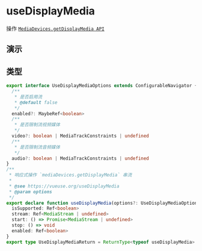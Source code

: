 # useDisplayMedia

操作 [`MediaDevices.getDisplayMedia API`](https://developer.mozilla.org/zh-CN/docs/Web/API/MediaDevices/getDisplayMedia)

## 演示

<demo src="./demo.vue" title="useDisplayMedia" desc=""></demo>


## 类型

```ts
export interface UseDisplayMediaOptions extends ConfigurableNavigator {
  /**
   * 是否启用流
   * @default false
   */
  enabled?: MaybeRef<boolean>
  /**
   * 是否限制流视频媒体
   */
  video?: boolean | MediaTrackConstraints | undefined
  /**
   * 是否限制流音频媒体
   */
  audio?: boolean | MediaTrackConstraints | undefined
}
/**
 * 响应式操作 `mediaDevices.getDisplayMedia` 串流
 *
 * @see https://vueuse.org/useDisplayMedia
 * @param options
 */
export declare function useDisplayMedia(options?: UseDisplayMediaOptions): {
  isSupported: Ref<boolean>
  stream: Ref<MediaStream | undefined>
  start: () => Promise<MediaStream | undefined>
  stop: () => void
  enabled: Ref<boolean>
}
export type UseDisplayMediaReturn = ReturnType<typeof useDisplayMedia>
```
